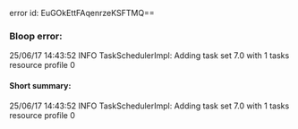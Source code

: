 error id: EuGOkEttFAqenrzeKSFTMQ==
### Bloop error:

25/06/17 14:43:52 INFO TaskSchedulerImpl: Adding task set 7.0 with 1 tasks resource profile 0
#### Short summary: 

25/06/17 14:43:52 INFO TaskSchedulerImpl: Adding task set 7.0 with 1 tasks resource profile 0